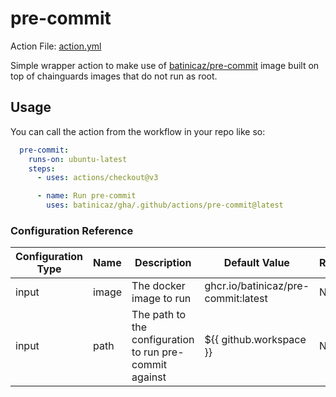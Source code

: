 # pre-commit

Action File: [action.yml](../../../.github/actions/pre-commit/action.yml)

Simple wrapper action to make use of [batinicaz/pre-commit](https://github.com/batinicaz/pre-commit/) image built on
top of chainguards images that do not run as root.

## Usage

You can call the action from the workflow in your repo like so:

```yaml
  pre-commit:
    runs-on: ubuntu-latest
    steps:
      - uses: actions/checkout@v3

      - name: Run pre-commit
        uses: batinicaz/gha/.github/actions/pre-commit@latest
```

### Configuration Reference

| Configuration Type | Name  | Description                                             | Default Value                       | Required |
|--------------------|:------|---------------------------------------------------------|-------------------------------------|:---------|
| input              | image | The docker image to run                                 | ghcr.io/batinicaz/pre-commit:latest | No       |
| input              | path  | The path to the configuration to run pre-commit against | ${{ github.workspace }}             | No       |
